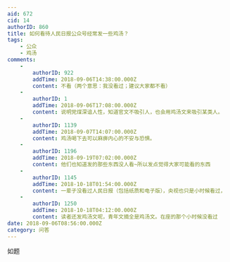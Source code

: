 ```yaml
---
aid: 672
cid: 14
authorID: 860
title: 如何看待人民日报公众号经常发一些鸡汤？
tags:
    - 公众
    - 鸡汤
comments:
    -
        authorID: 922
        addTime: 2018-09-06T14:38:00.000Z
        content: 不看（两个意思：我没看过；建议大家都不看）
    -
        authorID: 1
        addTime: 2018-09-06T17:08:00.000Z
        content: 说明党煤深谙人性，知道官文不吸引人，也会用鸡汤文来吸引某类人。
    -
        authorID: 1139
        addTime: 2018-09-07T14:07:00.000Z
        content: 鸡汤喝下去可以麻痹内心的不安与恐惧。
    -
        authorID: 1196
        addTime: 2018-09-19T07:02:00.000Z
        content: 他们也知道发的那些东西没人看~所以发点觉得大家可能看的东西
    -
        authorID: 1145
        addTime: 2018-10-18T01:54:00.000Z
        content: 一辈子没看过人民日报（包括纸质和电子版），央视也只是小时候看过， 现在基本回家电视都没怎么开过呢。
    -
        authorID: 1250
        addTime: 2018-10-18T04:12:00.000Z
        content: 读者还发鸡汤文呢，青年文摘全是鸡汤文。在座的那个小时候没看过
date: 2018-09-06T08:56:00.000Z
category: 问答
---
```


如题

